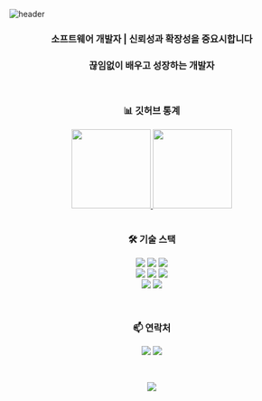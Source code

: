 ![header](https://capsule-render.vercel.app/api?type=slice&color=gradient&height=150&section=header&text=Dorisuni의%20포트폴리오&fontSize=40&animation=fadeIn)

<h3 align="center">소프트웨어 개발자 | 신뢰성과 확장성을 중요시합니다</h3>
<h3 align="center">끊임없이 배우고 성장하는 개발자</h3>

<br/>

<h3 align="center">📊 깃허브 통계</h3>
<div align="center">
  <a href="https://github.com/dorisuni">
    <img height="140" src="https://github-readme-stats.vercel.app/api?username=dorisuni&hide=issues&show_icons=true&theme=dark" />
  </a>
  <a href="https://github.com/dorisuni">
    <img height="140" src="https://github-readme-stats.vercel.app/api/top-langs?username=dorisuni&layout=compact&langs_count=8&theme=dark" />
  </a>
</div>

<br/>

<h3 align="center">🛠 기술 스택</h3>
<p align="center">
  <img src="https://img.shields.io/badge/Java-007396?style=flat-square&logo=Java&logoColor=white" />
  <img src="https://img.shields.io/badge/Python-3766AB?style=flat-square&logo=Python&logoColor=white" />
  <img src="https://img.shields.io/badge/JavaScript-F7DF1E?style=flat-square&logo=javascript&logoColor=black" />
  <br/>
  <img src="https://img.shields.io/badge/Spring-6DB33F?style=flat-square&logo=Spring&logoColor=white" />
  <img src="https://img.shields.io/badge/SpringBoot-6DB33F?style=flat-square&logo=SpringBoot&logoColor=white" />
  <img src="https://img.shields.io/badge/Node.js-339933?style=flat-square&logo=Node.js&logoColor=white" />
  <br/>
  <img src="https://img.shields.io/badge/MySQL-E6B91E?style=flat-square&logo=MySQL&logoColor=white" />
  <img src="https://img.shields.io/badge/AWS-232F3E?style=flat-square&logo=AmazonAWS&logoColor=white" />
</p>

<br/>

<h3 align="center">📫 연락처</h3>
<p align="center">
  <a href="mailto:daizy13125@gmail.com"><img src="https://img.shields.io/badge/이메일-D14836?style=flat-square&logo=Gmail&logoColor=white" /></a>
  <a href="https://velog.io/@daizy13125"><img src="https://img.shields.io/badge/기술블로그-11B48A?style=flat-square&logo=Vimeo&logoColor=white" /></a>
</p>

<br/>

<p align="center">
  <a href="https://hits.seeyoufarm.com"><img src="https://hits.seeyoufarm.com/api/count/incr/badge.svg?url=https%3A%2F%2Fgithub.com%2Fdorisuni&count_bg=%2341B883&title_bg=%23333333&icon=github.svg&icon_color=%23E7E7E7&title=조회수&edge_flat=false" /></a>
</p>

